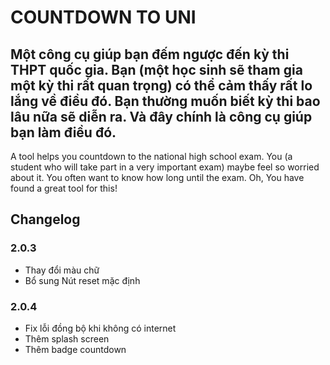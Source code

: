 # COUNTDOWN TO UNI
Một công cụ giúp bạn đếm ngược đến kỳ thi THPT quốc gia. Bạn (một học sinh sẽ tham gia một kỳ thi rất quan trọng) có thể cảm thấy rất lo lắng về điều đó. Bạn thường muốn biết kỳ thi bao lâu nữa sẽ diễn ra. Và đây chính là công cụ giúp bạn làm điều đó.
----
A tool helps you countdown to the national high school exam. You (a student who will take part in a very important exam) maybe feel so worried about it. You often want to know how long until the exam. Oh, You have found a great tool for this!

## Changelog
### 2.0.3
- Thay đổi màu chữ
- Bổ sung Nút reset mặc định
### 2.0.4
- Fix lỗi đồng bộ khi không có internet
- Thêm splash screen
- Thêm badge countdown
